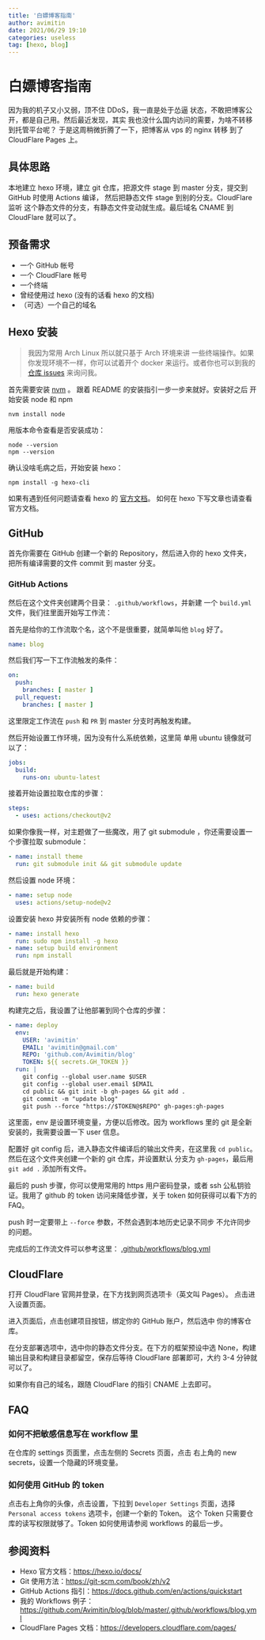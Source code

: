 ```yaml
---
title: '白嫖博客指南'
author: avimitin
date: 2021/06/29 19:10
categories: useless
tag: [hexo, blog]
---
```

# 白嫖博客指南 #

因为我的机子又小又弱，顶不住 DDoS，我一直是处于怂逼
状态，不敢把博客公开，都是自己用。然后最近发现，其实
我也没什么国内访问的需要，为啥不转移到托管平台呢？
于是这周稍微折腾了一下，把博客从 vps 的 nginx 转移
到了 CloudFlare Pages 上。

## 具体思路 ##

本地建立 hexo 环境，建立 git 仓库，把源文件 stage
到 master 分支，提交到 GitHub 时使用 Actions 编译，
然后把静态文件 stage 到别的分支。CloudFlare 监听
这个静态文件的分支，有静态文件变动就生成。最后域名
CNAME 到 CloudFlare 就可以了。

## 预备需求 ##

- 一个 GitHub 帐号
- 一个 CloudFlare 帐号
- 一个终端
- 曾经使用过 hexo (没有的话看 hexo 的文档)
- （可选）一个自己的域名

## Hexo 安装 ##

> 我因为常用 Arch Linux 所以就只基于 Arch 环境来讲
> 一些终端操作。如果你发现环境不一样，你可以试着开个
> docker 来运行。或者你也可以到我的 
> [仓库 issues](https://github.com/Avimitin/blog/issues)
> 来询问我。

首先需要安装 [nvm](https://github.com/nvm-sh/nvm) 。
跟着 README 的安装指引一步一步来就好。安装好之后
开始安装 node 和 npm

```console
nvm install node
```

用版本命令查看是否安装成功：

```console
node --version
npm --version
```

确认没啥毛病之后，开始安装 hexo：

```console
npm install -g hexo-cli
```

如果有遇到任何问题请查看 hexo 的 [官方文档](https://hexo.io/docs)。
如何在 hexo 下写文章也请查看官方文档。

## GitHub ##

首先你需要在 GitHub 创建一个新的 Repository，然后进入你的
hexo 文件夹，把所有编译需要的文件 commit 到 master 分支。

### GitHub Actions ###

然后在这个文件夹创建两个目录： `.github/workflows`，并新建
一个 `build.yml` 文件，我们往里面开始写工作流：

首先是给你的工作流取个名，这个不是很重要，就简单叫他 `blog` 好了。

```yaml
name: blog
```

然后我们写一下工作流触发的条件：

```yaml
on:
  push:
    branches: [ master ]
  pull_request:
    branches: [ master ]
```

这里限定工作流在 `push` 和 `PR` 到 master 分支时再触发构建。

然后开始设置工作环境，因为没有什么系统依赖，这里简
单用 ubuntu 镜像就可以了：

```yaml
jobs:
  build:
    runs-on: ubuntu-latest
```

接着开始设置拉取仓库的步骤：

```yaml
steps:
  - uses: actions/checkout@v2
```

如果你像我一样，对主题做了一些魔改，用了 git submodule
，你还需要设置一个步骤拉取 submodule：

```yaml
- name: install theme
  run: git submodule init && git submodule update
```

然后设置 node 环境：

```yaml
- name: setup node
  uses: actions/setup-node@v2
```

设置安装 hexo 并安装所有 node 依赖的步骤：

```yaml
- name: install hexo
  run: sudo npm install -g hexo
- name: setup build environment
  run: npm install
```

最后就是开始构建：

```yaml
- name: build
  run: hexo generate
```

构建完之后，我设置了让他部署到同个仓库的步骤：

```yaml
- name: deploy
  env:
    USER: 'avimitin'
    EMAIL: 'avimitin@gmail.com'
    REPO: 'github.com/Avimitin/blog'
    TOKEN: ${{ secrets.GH_TOKEN }}
  run: |
    git config --global user.name $USER
    git config --global user.email $EMAIL
    cd public && git init -b gh-pages && git add .
    git commit -m "update blog"
    git push --force "https://$TOKEN@$REPO" gh-pages:gh-pages
```

这里面，env 是设置环境变量，方便以后修改。因为 workflows 里的
git 是全新安装的，我需要设置一下 user 信息。

配置好 git config 后，进入静态文件编译后的输出文件夹，在这里我
`cd public`。然后在这个文件夹创建一个新的 git 仓库，并设置默认
分支为 `gh-pages`，最后用 `git add .` 添加所有文件。

最后的 push 步骤，你可以使用常用的 https 用户密码登录，或者
ssh 公私钥验证。我用了 github 的 token 访问来降低步骤，关于
token 如何获得可以看下方的 FAQ。

push 时一定要带上 `--force` 参数，不然会遇到本地历史记录不同步
不允许同步的问题。

完成后的工作流文件可以参考这里： 
[.github/workflows/blog.yml](https://github.com/Avimitin/blog/blob/master/.github/workflows/blog.yml)

## CloudFlare ##

打开 CloudFlare 官网并登录，在下方找到网页选项卡（英文叫 Pages）。
点击进入设置页面。

进入页面后，点击创建项目按钮，绑定你的 GitHub 账户，然后选中
你的博客仓库。

在分支部署选项中，选中你的静态文件分支。在下方的框架预设中选
None，构建输出目录和构建目录都留空，保存后等待 CloudFlare
部署即可，大约 3-4 分钟就可以了。

如果你有自己的域名，跟随 CloudFlare 的指引 CNAME 上去即可。

## FAQ ##

### 如何不把敏感信息写在 workflow 里 ###

在仓库的 settings 页面里，点击左侧的 Secrets 页面，点击
右上角的 new secrets，设置一个隐藏的环境变量。

### 如何使用 GitHub 的 token ###

点击右上角你的头像，点击设置，下拉到 `Developer Settings`
页面，选择 `Personal access tokens` 选项卡，创建一个新的 Token。
这个 Token 只需要仓库的读写权限就够了。Token 如何使用请参阅
workflows 的最后一步。

## 参阅资料 ##

- Hexo 官方文档：https://hexo.io/docs/
- Git 使用方法：https://git-scm.com/book/zh/v2
- GitHub Actions 指引：https://docs.github.com/en/actions/quickstart
- 我的 Workflows 例子：https://github.com/Avimitin/blog/blob/master/.github/workflows/blog.yml
- CloudFlare Pages 文档：https://developers.cloudflare.com/pages/

